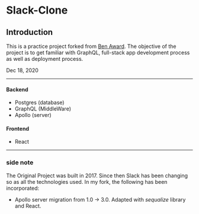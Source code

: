 # Slack-Clone

## Introduction

This is a practice project forked from [Ben Award](https://github.com/benawad/slack-clone-server/tree/master). The objective of the project is to get familiar with GraphQL, full-stack app development process as well as deployment process.

Dec 18, 2020

---

#### Backend

- Postgres (database)
- GraphQL (MiddleWare)
- Apollo (server)

#### Frontend

- React

---

### side note

The Original Project was built in 2017. Since then Slack has been changing so as all the technologies used. In my fork, the following has been incorporated:

- Apollo server migration from 1.0 -> 3.0. Adapted with _sequalize_ library and React.
